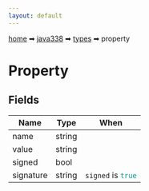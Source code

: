 ```yaml
---
layout: default
---
```


[home](/) ➡ [java338](/protocol/java338) ➡ [types](/protocol/java338/types) ➡ property

# Property

## Fields

Name | Type | When
---|---|:---:
name | string | 
value | string | 
signed | bool | 
signature | string | <code>signed</code> is <code><span style="color:#009688">true</span></code>

